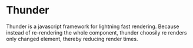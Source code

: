 # Thunder
Thunder is a javascript framework for lightning fast rendering. Because instead of re-rendering the whole component, thunder choosily re renders only changed element, thereby reducing render times.


